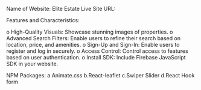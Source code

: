 Name of Website: Elite Estate
Live Site URL: 


Features and Characteristics:

o	High-Quality Visuals: Showcase stunning images of properties.
o	Advanced Search Filters: Enable users to refine their search based on location, price, and amenities.
o	Sign-Up and Sign-In: Enable users to register and log in securely.
o	Access Control: Control access to features based on user authentication.
o	Install SDK: Include Firebase JavaScript SDK in your website.

NPM Packages:
a.Animate.css
b.React-leaflet
c.Swiper Slider
d.React Hook form



